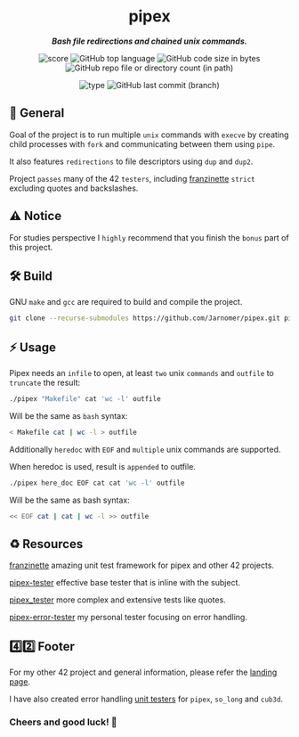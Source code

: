 <h1 align="center">
  <b>pipex</b>
</h1>

<p align="center">
  <b><i>Bash file redirections and chained unix commands.</i></b><br>
</p>

<p align="center">
  <img src="https://img.shields.io/badge/Score-125%2F100-lightgreen?style=for-the-badge" alt="score">
  <img src="https://img.shields.io/github/languages/top/Jarnomer/pipex?style=for-the-badge&logo=c&label=%20&labelColor=gray&color=lightblue" alt="GitHub top language">
	<img src="https://img.shields.io/github/languages/code-size/Jarnomer/pipex?style=for-the-badge&color=lightyellow" alt="GitHub code size in bytes">
  <img src="https://img.shields.io/github/directory-file-count/Jarnomer/pipex/sources?style=for-the-badge&color=pink" alt="GitHub repo file or directory count (in path)">
</p>

<p align="center">
  <img src="https://img.shields.io/badge/Type-Solo-violet?style=for-the-badge" alt="type">
  <img src="https://img.shields.io/github/last-commit/Jarnomer/pipex/main?style=for-the-badge&color=red" alt="GitHub last commit (branch)">
</p>

## 📝 General

Goal of the project is to run multiple `unix` commands with `execve` by creating child processes with `fork` and communicating between them using `pipe`.

It also features `redirections` to file descriptors using `dup` and `dup2`.

Project `passes` many of the 42 `testers`, including [franzinette](https://github.com/xicodomingues/francinette) `strict` excluding quotes and backslashes.

## ⚠️ Notice

For studies perspective I `highly` recommend that you finish the `bonus` part of this project.

## 🛠️ Build

GNU `make` and `gcc` are required to build and compile the project.

```bash
git clone --recurse-submodules https://github.com/Jarnomer/pipex.git pipex
```

## ⚡ Usage

Pipex needs an `infile` to open, at least `two` unix `commands` and `outfile` to `truncate` the result:

```bash
./pipex "Makefile" cat 'wc -l' outfile
```

Will be the same as `bash` syntax:

```bash
< Makefile cat | wc -l > outfile
```

Additionally `heredoc` with `EOF` and `multiple` unix commands are supported.

When heredoc is used, result is `appended` to outfile.

```bash
./pipex here_doc EOF cat cat 'wc -l' outfile
```

Will be the same as bash syntax:

```bash
<< EOF cat | cat | wc -l >> outfile
```

## ♻️ Resources

[franzinette](https://github.com/xicodomingues/francinette) amazing unit test framework for pipex and other 42 projects.

[pipex-tester](https://github.com/vfurmane/pipex-tester) effective base tester that is inline with the subject.

[pipex_tester](https://github.com/bastienkody/pipex_tester) more complex and extensive tests like quotes.

[pipex-error-tester](https://github.com/Jarnomer/pipex-error-tester) my personal tester focusing on error handling.

## 4️⃣2️⃣ Footer

For my other 42 project and general information, please refer the [landing page](https://github.com/Jarnomer/Hive42).

I have also created error handling [unit testers](https://github.com/Jarnomer/Hive42) for `pipex`, `so_long` and `cub3d`.

### Cheers and good luck! 🥳